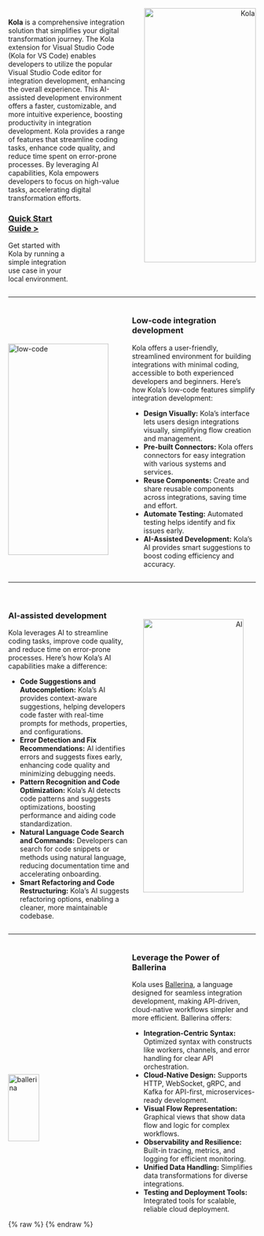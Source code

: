 <div class="homePage">
    <div class="section01">
        <div class="leftContent">
            <div class="about-home">
                <div>
                    <b>Kola</b> is a comprehensive integration solution that simplifies your digital transformation journey. The Kola extension for Visual Studio Code (Kola for VS Code) enables developers to utilize the popular Visual Studio Code editor for integration development, enhancing the overall experience. This AI-assisted development environment offers a faster, customizable, and more intuitive experience, boosting productivity in integration development.
                    Kola provides a range of features that streamline coding tasks, enhance code quality, and reduce time spent on error-prone processes. By leveraging AI capabilities, Kola empowers developers to focus on high-value tasks, accelerating digital transformation efforts.
                    <div class="linkSet2" onclick="location.href='{{base_path}}/get-started/quick-start-guide';">
                        <a href="get-started/quick-start-guide"><h3>Quick Start Guide ></h3></a>
                        <p>
                            Get started with Kola by running a simple integration use case in your local environment.
                        </p>
                    </div>
                </div>
                <div  style="text-align:right">
                    <a href="{{base_path}}/assets/img/introduction/kola.png"><img src="{{base_path}}/assets/img/introduction/kola.png" alt="Kola" width="95%"></a>
                </div>
            </div>
        </div>
    </div>
    <hr class="rounded">
    <div class="section02">
        <div class="rightContent">
                <div class="about-home">
                    <div  style="text-align:left">
                        <a href="{{base_path}}/assets/img/introduction/low-code.gif"><img src="{{base_path}}/assets/img/introduction/low-code.gif" alt="low-code" width="90%" style="padding-top: 60px" ></a>
                    </div>
                    <div>
                        <h3>Low-code integration development</h3>
                        <p>
                            Kola offers a user-friendly, streamlined environment for building integrations with minimal coding, accessible to both experienced developers and beginners. Here’s how Kola’s low-code features simplify integration development:
                        </p>
                        <ul>
                            <li><b>Design Visually:</b> Kola’s interface lets users design integrations visually, simplifying flow creation and management.</li>
                            <li><b>Pre-built Connectors:</b> Kola offers connectors for easy integration with various systems and services.</li>
                            <li><b>Reuse Components:</b> Create and share reusable components across integrations, saving time and effort.</li>
                            <li><b>Automate Testing:</b> Automated testing helps identify and fix issues early.</li>
                            <li><b>AI-Assisted Development:</b> Kola’s AI provides smart suggestions to boost coding efficiency and accuracy.</li>
                        </ul>
                    </div>
                </div>
        </div>
    </div>
     <hr class="rounded">
     <div class="section02">
        <div class="leftContent">
                <div class="about-home">
                    <div>
                        <h3>AI-assisted development</h3>
                        <p>
                            Kola leverages AI to streamline coding tasks, improve code quality, and reduce time on error-prone processes. Here’s how Kola’s AI capabilities make a difference:
                        </p>
                        <ul>
                            <li><b>Code Suggestions and Autocompletion:</b> Kola’s AI provides context-aware suggestions, helping developers code faster with real-time prompts for methods, properties, and configurations.</li>
                            <li><b>Error Detection and Fix Recommendations:</b> AI identifies errors and suggests fixes early, enhancing code quality and minimizing debugging needs.</li>
                            <li><b>Pattern Recognition and Code Optimization:</b> Kola’s AI detects code patterns and suggests optimizations, boosting performance and aiding code standardization.</li>
                            <li><b>Natural Language Code Search and Commands:</b> Developers can search for code snippets or methods using natural language, reducing documentation time and accelerating onboarding.</li>
                            <li><b>Smart Refactoring and Code Restructuring:</b> Kola’s AI suggests refactoring options, enabling a cleaner, more maintainable codebase.</li>
                        </ul>
                    </div>
                    <div  style="text-align:right">
                        <a href="{{base_path}}/assets/img/introduction/ai.gif"><img src="{{base_path}}/assets/img/introduction/ai.gif" alt="AI" width="90%" style="padding-top: 60px; padding-right: 50px" ></a>
                    </div>
                </div>
        </div>
    </div>
    <hr class="rounded">
    <div class="section02">
        <div class="rightContent">
                <div class="about-home">
                    <div  style="text-align:left">
                        <a href="{{base_path}}/assets/img/introduction/ballerina.png"><img src="{{base_path}}/assets/img/introduction/ballerina.png" alt="ballerina" width="50%" style="padding-top: 250px" ></a>
                    </div>
                    <div>
                        <h3>Leverage the Power of Ballerina</h3>
                        <p>
                            Kola uses <a href="https://ballerina.io">Ballerina</a>, a language designed for seamless integration development, making API-driven, cloud-native workflows simpler and more efficient. Ballerina offers:
                        </p>
                        <ul>
                            <li><b>Integration-Centric Syntax:</b> Optimized syntax with constructs like workers, channels, and error handling for clear API orchestration.</li>
                            <li><b>Cloud-Native Design:</b> Supports HTTP, WebSocket, gRPC, and Kafka for API-first, microservices-ready development.</li>
                            <li><b>Visual Flow Representation:</b> Graphical views that show data flow and logic for complex workflows.</li>
                            <li><b>Observability and Resilience:</b> Built-in tracing, metrics, and logging for efficient monitoring.</li>
                            <li><b>Unified Data Handling:</b> Simplifies data transformations for diverse integrations.</li>
                            <li><b>Testing and Deployment Tools:</b> Integrated tools for scalable, reliable cloud deployment.</li>
                        </ul>
                    </div>
                </div>
        </div>
    </div>
</div>
{% raw %}
<style>
.md-sidebar.md-sidebar--primary {
    display: none;
}
.md-sidebar.md-sidebar--secondary{
    display: none;
}
.section02 {
    display: flex;
    justify-content: space-between;
}
header.md-header .md-header__button:not([hidden]) {
    /* display: none; */
}
.about-home {
    display: flex;
}
.about-home div:first-child {
    width: 50%;
    padding-top: 20px;
}
.about-home div:nth-child(2) {
    width: 50%;
}
@media screen and (max-width: 76.1875em) {
    .md-sidebar.md-sidebar--primary {
        display: block;
    }
}
@media screen and (max-width: 945px) {
    .about-home div:first-child {
        width: 100%;
    }
    .about-home div:nth-child(2) {
        width: 100%;
    }
    .about-home {
        flex-direction: column;
    }
    .md-typeset a {
        background-position-x: left;
    }
    .download-btn-wrapper {
        display: block;
        text-align: center;
    }
}
.md-typeset h1{
    visibility: hidden;
    margin-bottom: 0;
}
.md-search-result__article.md-typeset h1{
    visibility: visible;
}
</style>
{% endraw %}